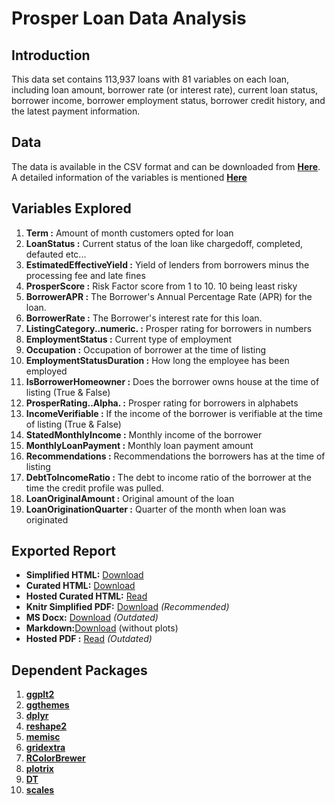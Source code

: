 
# Prosper Loan Data Analysis

## Introduction
This data set contains 113,937 loans with 81 variables on each loan, including loan amount, borrower rate (or interest rate), current loan status, borrower income, borrower employment status, borrower credit history, and the latest payment information.

## Data
The data is available in the CSV format and can be downloaded from 
[**Here**](https://www.google.com/url?q=https://s3.amazonaws.com/udacity-hosted-downloads/ud651/prosperLoanData.csv&sa=D&ust=1496756846241000&usg=AFQjCNElEYjVf30dH0pH07Q-YkyjDNIt0g). A detailed information of the variables is mentioned [**Here**](https://docs.google.com/spreadsheets/d/1gDyi_L4UvIrLTEC6Wri5nbaMmkGmLQBk-Yx3z0XDEtI/edit#gid=0) 

## Variables Explored
1.	**Term :** Amount of month customers opted for loan
2.	**LoanStatus :** Current status of the loan like chargedoff, completed, defauted etc...
3.	**EstimatedEffectiveYield :** Yield of lenders from borrowers minus the processing fee and late fines
4.	**ProsperScore :** Risk Factor score from 1 to 10. 10 being least risky
5.	**BorrowerAPR :** The Borrower's Annual Percentage Rate (APR) for the loan.
6.	**BorrowerRate :** The Borrower's interest rate for this loan. 
7.	**ListingCategory..numeric. :** Prosper rating for borrowers in numbers
8.	**EmploymentStatus :** Current type of employment 
9.	**Occupation :** Occupation of borrower at the time of listing
10. **EmploymentStatusDuration :** How long the employee has been employed
11.	**IsBorrowerHomeowner :** Does the borrower owns house at the time of listing (True & False)
12.	**ProsperRating..Alpha. :** Prosper rating for borrowers in alphabets
13.	**IncomeVerifiable :** If the income of the borrower is verifiable at the time of listing (True & False)
14.	**StatedMonthlyIncome :** Monthly income of the borrower
15.	**MonthlyLoanPayment :** Monthly loan payment amount
16.	**Recommendations :** Recommendations the borrowers has at the time of listing
17.	**DebtToIncomeRatio :** The debt to income ratio of the borrower at the time the credit profile was pulled. 
18.	**LoanOriginalAmount :** Original amount of the loan
19.	**LoanOriginationQuarter :** Quarter of the month when loan was originated

## Exported Report
- **Simplified HTML:** [Download](https://raw.githubusercontent.com/MayukhSobo/Loan_EDA/master/EDA_Loan.nb.html)
- **Curated HTML:** [Download](https://github.com/MayukhSobo/Loan_EDA/raw/master/EDA_Loan.html)
- **Hosted Curated HTML:** [Read](http://rpubs.com/mayukhsobo/prosper_loan_data_analysis)
- **Knitr Simplified PDF:** [Download](https://raw.githubusercontent.com/MayukhSobo/Loan_EDA/master/EDA_Loan.pdf) *(Recommended)*
- **MS Docx:** [Download](https://github.com/MayukhSobo/Loan_EDA/raw/master/EDA_Loan.docx) *(Outdated)*
- **Markdown:**[Download](https://github.com/MayukhSobo/Loan_EDA/raw/master/EDA_Loan.md) (without plots)
- **Hosted PDF :** [Read](http://mydo.cx/MDQwNWIz) *(Outdated)*

## Dependent Packages
1. [**ggplt2**](ggplot2.tidyverse.org)
2. [**ggthemes**](https://github.com/jrnold/ggthemes)
3. [**dplyr**](https://cran.r-project.org/web/packages/dplyr/index.html)
4. [**reshape2**](https://cran.r-project.org/web/packages/reshape2/index.html)
5. [**memisc**](https://cran.r-project.org/web/packages/memisc/index.html)
6. [**gridextra**](https://cran.r-project.org/web/packages/gridExtra/index.html)
7. [**RColorBrewer**](https://cran.r-project.org/web/packages/RColorBrewer/index.html)
8. [**plotrix**](https://cran.r-project.org/web/packages/plotrix/index.html)
9. [**DT**](https://cran.r-project.org/web/packages/DT/index.html)
10. [**scales**](https://cran.r-project.org/web/packages/scales/index.html)

